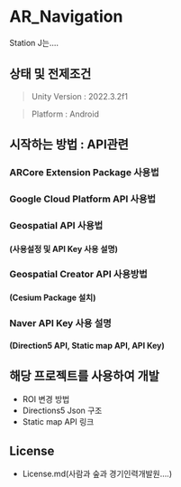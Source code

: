 # AR_Navigation
Station J는....

## 상태 및 전제조건
> Unity Version : 2022.3.2f1

> Platform : Android

## 시작하는 방법 : API관련
### ARCore Extension Package 사용법 
### Google Cloud Platform API 사용법 
### Geospatial API 사용법
#### (사용설정 및 API Key 사용 설명) 
### Geospatial Creator API 사용방법
#### (Cesium Package 설치) 
### Naver API Key 사용 설명
#### (Direction5 API, Static map API, API Key)
  
## 해당 프로젝트를 사용하여 개발
- ROI 변경 방법
- Directions5 Json 구조
- Static map API 링크
  
## License 
- License.md(사람과 숲과 경기인력개발원….)
 
